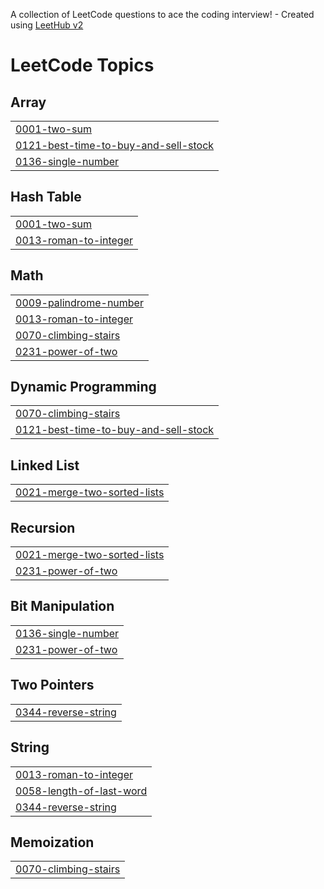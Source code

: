 A collection of LeetCode questions to ace the coding interview! - Created using [LeetHub v2](https://github.com/arunbhardwaj/LeetHub-2.0)
<!---LeetCode Topics Start-->
# LeetCode Topics
## Array
|  |
| ------- |
| [0001-two-sum](https://github.com/wsoham18/LeetCode/tree/master/0001-two-sum) |
| [0121-best-time-to-buy-and-sell-stock](https://github.com/wsoham18/LeetCode/tree/master/0121-best-time-to-buy-and-sell-stock) |
| [0136-single-number](https://github.com/wsoham18/LeetCode/tree/master/0136-single-number) |
## Hash Table
|  |
| ------- |
| [0001-two-sum](https://github.com/wsoham18/LeetCode/tree/master/0001-two-sum) |
| [0013-roman-to-integer](https://github.com/wsoham18/LeetCode/tree/master/0013-roman-to-integer) |
## Math
|  |
| ------- |
| [0009-palindrome-number](https://github.com/wsoham18/LeetCode/tree/master/0009-palindrome-number) |
| [0013-roman-to-integer](https://github.com/wsoham18/LeetCode/tree/master/0013-roman-to-integer) |
| [0070-climbing-stairs](https://github.com/wsoham18/LeetCode/tree/master/0070-climbing-stairs) |
| [0231-power-of-two](https://github.com/wsoham18/LeetCode/tree/master/0231-power-of-two) |
## Dynamic Programming
|  |
| ------- |
| [0070-climbing-stairs](https://github.com/wsoham18/LeetCode/tree/master/0070-climbing-stairs) |
| [0121-best-time-to-buy-and-sell-stock](https://github.com/wsoham18/LeetCode/tree/master/0121-best-time-to-buy-and-sell-stock) |
## Linked List
|  |
| ------- |
| [0021-merge-two-sorted-lists](https://github.com/wsoham18/LeetCode/tree/master/0021-merge-two-sorted-lists) |
## Recursion
|  |
| ------- |
| [0021-merge-two-sorted-lists](https://github.com/wsoham18/LeetCode/tree/master/0021-merge-two-sorted-lists) |
| [0231-power-of-two](https://github.com/wsoham18/LeetCode/tree/master/0231-power-of-two) |
## Bit Manipulation
|  |
| ------- |
| [0136-single-number](https://github.com/wsoham18/LeetCode/tree/master/0136-single-number) |
| [0231-power-of-two](https://github.com/wsoham18/LeetCode/tree/master/0231-power-of-two) |
## Two Pointers
|  |
| ------- |
| [0344-reverse-string](https://github.com/wsoham18/LeetCode/tree/master/0344-reverse-string) |
## String
|  |
| ------- |
| [0013-roman-to-integer](https://github.com/wsoham18/LeetCode/tree/master/0013-roman-to-integer) |
| [0058-length-of-last-word](https://github.com/wsoham18/LeetCode/tree/master/0058-length-of-last-word) |
| [0344-reverse-string](https://github.com/wsoham18/LeetCode/tree/master/0344-reverse-string) |
## Memoization
|  |
| ------- |
| [0070-climbing-stairs](https://github.com/wsoham18/LeetCode/tree/master/0070-climbing-stairs) |
<!---LeetCode Topics End-->